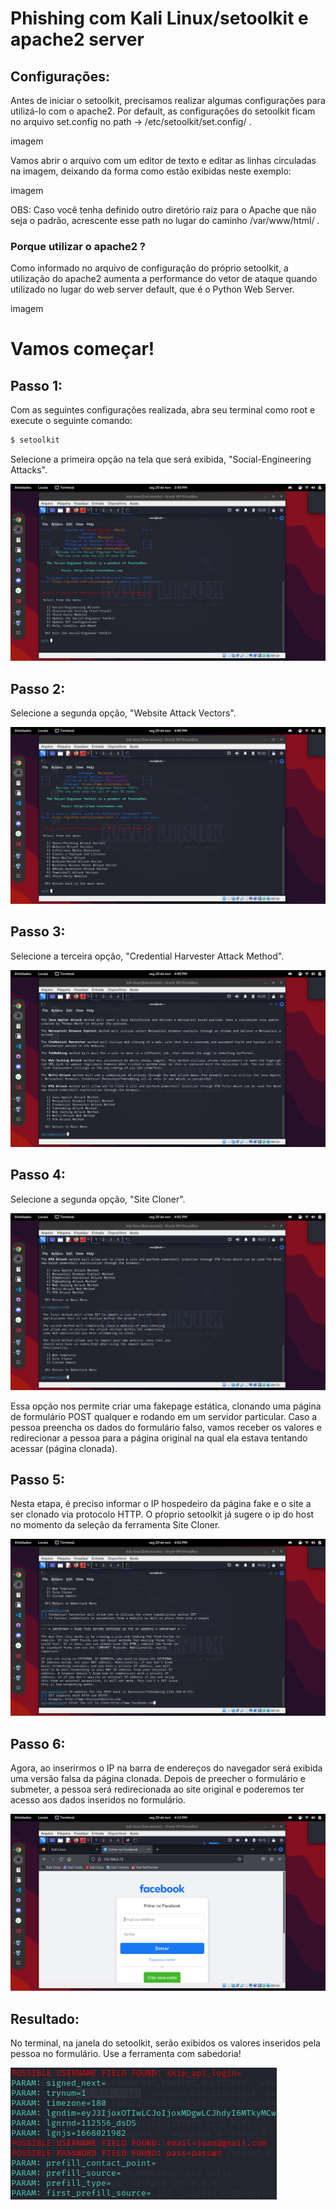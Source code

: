 # Phishing com Kali Linux/setoolkit e apache2 server

## Configurações:
Antes de iniciar o setoolkit, precisamos realizar algumas configurações para utilizá-lo com o apache2. Por default, as configurações do setoolkit ficam no arquivo set.config no path -> /etc/setoolkit/set.config/ .

imagem

Vamos abrir o arquivo com um editor de texto e editar as linhas circuladas na imagem, deixando da forma como estão exibidas neste exemplo:

imagem

OBS: Caso você tenha definido outro diretório raiz para o Apache que não seja o padrão, acrescente esse path no lugar do caminho /var/www/html/ .

### Porque utilizar o apache2 ?

Como informado no arquivo de configuração do próprio setoolkit, a utilização do apache2 aumenta a performance do vetor de ataque quando utilizado no lugar do web server default, que é o Python Web Server.

imagem

# Vamos começar!

## Passo 1:

Com as seguintes configurações realizada, abra seu terminal como root e execute o seguinte comando:

```zsh
$ setoolkit
```
Selecione a primeira opção na tela que será exibida, "Social-Engineering Attacks".

![imagem 1](images/1.png "imagem")

## Passo 2:

Selecione a segunda opção, "Website Attack Vectors".

![imagem 2](images/2.png "imagem")

## Passo 3:

Selecione a terceira opção, "Credential Harvester Attack Method".

![imagem 3](images/3.png "imagem")

## Passo 4:

Selecione a segunda opção, "Site Cloner".

![imagem 4](images/4.png "imagem")

Essa opção nos permite criar uma fakepage estática, clonando uma página de formulário POST qualquer e rodando em um servidor particular. Caso a pessoa preencha os dados do formulário falso, vamos receber os valores e redirecionar a pessoa para a página original na qual ela estava tentando acessar (página clonada).

## Passo 5:

Nesta etapa, é preciso informar o IP hospedeiro da página fake e o site a ser clonado via protocolo HTTP. O pŕoprio setoolkit já sugere o ip do host no momento da seleção da ferramenta Site Cloner.

![imagem 5](images/5.png "imagem")

## Passo 6:

Agora, ao inserirmos o IP na barra de endereços do navegador será exibida uma versão falsa da página clonada. Depois de preecher o formulário e submeter, a pessoa será redirecionada ao site original e poderemos ter acesso aos dados inseridos no formulário.    

![imagem 6](images/6.png "imagem")

## Resultado:

No terminal, na janela do setoolkit, serão exibidos os valores inseridos pela pessoa no formulário. Use a ferramenta com sabedoria!    

![imagem 7](images/7.png "imagem")